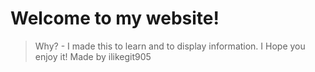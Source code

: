 # Welcome to my website!
> Why? - I made this to learn and to display information.
> I Hope you enjoy it!
> Made by ilikegit905
